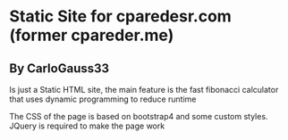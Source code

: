 # Static Site for cparedesr.com (former cpareder.me)

## By CarloGauss33

Is just a Static HTML site, the main feature is the fast fibonacci calculator that uses dynamic programming to reduce runtime

The CSS of the page is based on bootstrap4 and some custom styles. JQuery is required to make the page work